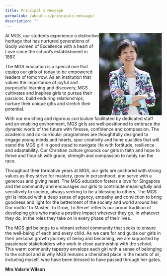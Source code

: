 ```yaml
---
title: Principal's Message
permalink: /about-us/principals-message/
description: ""
---
```

<img style="width:40%" align="right" src="/images/Common/sl-vwilson2.jpg">

At MGS, our students experience a distinctive heritage that has nurtured generations of Godly women of Excellence with a heart of Love since the school’s establishment in 1887.

The MGS education is a special one that equips our girls of today to be empowered leaders of tomorrow. As an institution that values the importance of joyful and purposeful learning and discovery, MGS cultivates and inspires girls to pursue their passions, build enduring relationships, nurture their unique gifts and stretch their potential.

With our enriching and rigorous curriculum facilitated by dedicated staff and an enabling environment, MGS girls are well-positioned to embrace the dynamic world of the future with finesse, confidence and compassion. The academic and co-curricular programmes are thoughtfully designed to engage young minds and hearts, spur creativity and hone qualities that will stand the MGS girl in good stead to navigate life with fortitude, resilience and adaptability. Our Christian culture grounds our girls in faith and hope to thrive and flourish with grace, strength and compassion to nobly run the race.

Throughout their formative years at MGS, our girls are anchored with strong values as they strive for mastery, grow in personhood, and serve with a generous and giving heart. The MGS education fosters a love for Singapore and the community and encourages our girls to contribute meaningfully and sensitively to society, always seeking to be a blessing to others. The MGS girl is imbued with a deep sense of agency, empathy and conviction to bring goodness and light for the betterment of the society and world around her. Our motto ‘To Master, To Grow, To Serve’ reflects our proud tradition of developing girls who make a positive impact wherever they go, in whatever they do, in the roles they take on in every phase of their lives.

The MGS girl belongs to a vibrant school community that seeks to ensure the well-being of each and every child. As we care for and guide our girls in their personal growth journey of being and becoming, we are supported by passionate stakeholders who work in close partnership with the school. This warm community tapestry envelops each girl with a sense of belonging to the school and is why MGS remains a cherished place in the hearts of all, including myself, who have been blessed to have passed through her gates.

**Mrs Valarie Wilson**